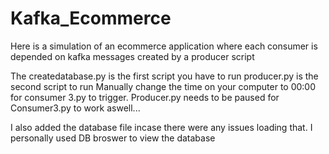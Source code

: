 # Kafka_Ecommerce
Here is a simulation of an ecommerce application where each consumer is depended on kafka messages created by a producer script

The createdatabase.py is the first script you have to run
producer.py is the second script to run
Manually change the time on your computer to 00:00 for consumer 3.py to trigger.
Producer.py needs to be paused for Consumer3.py to work aswell...

I also added the database file incase there were any issues loading that.
I personally used DB broswer to view the database
